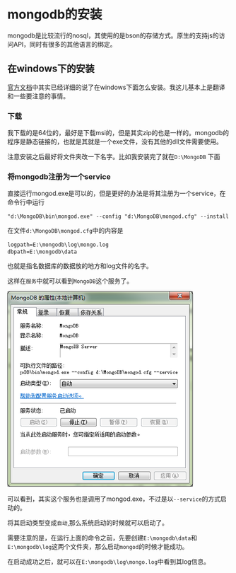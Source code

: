 mongodb的安装
========
mongodb是比较流行的nosql，其使用的是bson的存储方式。原生的支持js的访问API，同时有很多的其他语言的绑定。
## 在windows下的安装
[官方文档](http://docs.mongodb.org/manual/tutorial/install-mongodb-on-windows/)中其实已经详细的说了在windows下面怎么安装。我这儿基本上是翻译和一些要注意的事情。

### 下载
我下载的是64位的，最好是下载msi的，但是其实zip的也是一样的。mongodb的程序是静态链接的，也就是其就是一个exe文件，没有其他的dll文件需要使用。

注意安装之后最好将文件夹改一下名字。比如我安装完了就在`D:\MongoDB`
下面

### 将mongodb注册为一个service
直接运行mongod.exe是可以的，但是更好的办法是将其注册为一个service，在命令行中运行
```	
"d:\MongoDB\bin\mongod.exe" --config "d:\MongoDB\mongod.cfg" --install
```

在文件`d:\MongoDB\mongod.cfg`中的内容是
```
logpath=E:\mongodb\log\mongo.log
dbpath=E:\mongodb\data
```
也就是指名数据库的数据放的地方和log文件的名字。

这样在`服务`中就可以看到`MongoDB`这个服务了。

![](service.png)

可以看到，其实这个服务也是调用了mongod.exe，不过是以`--service`的方式启动的。

将其启动类型变成`自动`,那么系统启动的时候就可以启动了。

需要注意的是，在运行上面的命令之前，先要创建`E:\mongodb\data`和`E:\mongodb\log`这两个文件夹，那么启动`mongod`的时候才能成功。

在启动成功之后，就可以在`E:\mongodb\log\mongo.log`中看到其log信息。